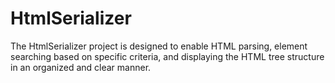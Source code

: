 # HtmlSerializer
The HtmlSerializer project is designed to enable HTML parsing, element searching based on specific criteria, and displaying the HTML tree structure in an organized and clear manner.

